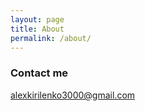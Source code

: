 ```yaml
---
layout: page
title: About
permalink: /about/
---
```


### Contact me

[alexkirilenko3000@gmail.com](mailto:alexkirilenko3000@gmail.com)



